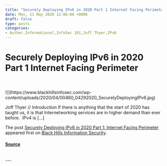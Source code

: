 ```yaml
---
title: "Securely Deploying IPv6 in 2020 Part 1 Internet Facing Perimeter"
date: Mon, 11 May 2020 12:06:00 +0000
draft: false
type: posts
categories: 
- Author,Informational,InfoSec 101,Joff Thyer,IPv6
---
```

# Securely Deploying IPv6 in 2020 Part 1 Internet Facing Perimeter

<br/>

<br/>
![](https://www.blackhillsinfosec.com/wp-content/uploads/2020/04/00460_04292020_SecurelyDeployingIPv6.jpg)

Joff Thyer // Introduction If there is anything that the start of 2020 has taught us, it is that Internetworking services are in higher demand than ever before.  IPv4 is \[…\]

The post [Securely Deploying IPv6 in 2020 Part 1: Internet Facing Perimeter](https://www.blackhillsinfosec.com/securely-deploying-ipv6-in-2020-part-1-internet-facing-perimeter/) appeared first on [Black Hills Information Security](https://www.blackhillsinfosec.com).

#### [Source](https://www.blackhillsinfosec.com/securely-deploying-ipv6-in-2020-part-1-internet-facing-perimeter/)

<br/>
---
